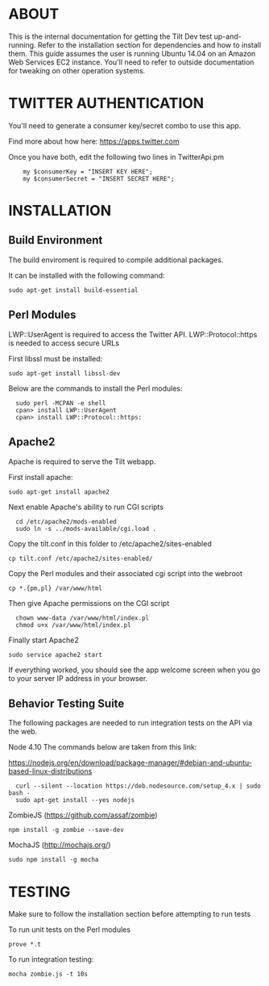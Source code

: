 # ABOUT
This is the internal documentation for getting the Tilt Dev test
up-and-running. Refer to the installation section for dependencies and how to
install them. This guide assumes the user is running Ubuntu 14.04 on an Amazon
Web Services EC2 instance. You'll need to refer to outside documentation for
tweaking on other operation systems.

# TWITTER AUTHENTICATION

You'll need to generate a consumer key/secret combo to use this app. 

Find more about how here:
  https://apps.twitter.com

Once you have both, edit the following two lines in TwitterApi.pm

```
    my $consumerKey = "INSERT KEY HERE";
    my $consumerSecret = "INSERT SECRET HERE";
```

# INSTALLATION

## Build Environment

The build enviroment is required to compile additional packages. 

It can be installed with the following command:

  `sudo apt-get install build-essential`

## Perl Modules

LWP::UserAgent is required to access the Twitter API. LWP::Protocol::https is
needed to access secure URLs

First libssl must be installed:

  `sudo apt-get install libssl-dev`

Below are the commands to install the Perl modules:

```
  sudo perl -MCPAN -e shell
  cpan> install LWP::UserAgent
  cpan> install LWP::Protocol::https:
```

## Apache2

Apache is required to serve the Tilt webapp. 

First install apache:
  
  `sudo apt-get install apache2`

Next enable Apache's ability to run CGI scripts

```
  cd /etc/apache2/mods-enabled
  sudo ln -s ../mods-available/cgi.load .
```

Copy the tilt.conf in this folder to /etc/apache2/sites-enabled

  `cp tilt.conf /etc/apache2/sites-enabled/`

Copy the Perl modules and their associated cgi script into the webroot
 
  `cp *.{pm,pl} /var/www/html`

Then give Apache permissions on the CGI script

```
  chown www-data /var/www/html/index.pl
  chmod u+x /var/www/html/index.pl
```

Finally start Apache2

  `sudo service apache2 start`

If everything worked, you should see the app welcome screen when you go to
your server IP address in your browser.

## Behavior Testing Suite

The following packages are needed to run integration tests on the API via the web.

Node 4.10 
The commands below are taken from this link:

  https://nodejs.org/en/download/package-manager/#debian-and-ubuntu-based-linux-distributions

```
  curl --silent --location https://deb.nodesource.com/setup_4.x | sudo bash -
  sudo apt-get install --yes nodejs
```
  
ZombieJS (https://github.com/assaf/zombie)

  `npm install -g zombie --save-dev`

MochaJS (http://mochajs.org/)

  `sudo npm install -g mocha`

# TESTING
Make sure to follow the installation section before attempting to run tests

To run unit tests on the Perl modules

  `prove *.t`

To run integration testing:

  `mocha zombie.js -t 10s`

